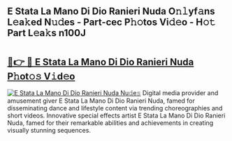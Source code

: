 ## E Stata La Mano Di Dio Ranieri Nuda O𝚗𝚕yf𝚊ns L𝚎a𝚔ed N𝚞𝚍es - Part-cec P𝚑𝚘tos Vi𝚍𝚎o - H𝚘𝚝 Part L𝚎a𝚔s n100J

# <h2><a href="http://kf6rqi.oniu.top/?m=E+Stata+La+Mano+Di+Dio+Ranieri+Nuda">🔗👉 🔴 E Stata La Mano Di Dio Ranieri Nuda P𝚑ot𝚘𝚜 V𝚒d𝚎o</a></h2>

[![E Stata La Mano Di Dio Ranieri Nuda Nu𝚍e𝚜](https://i.imgur.com/0qMVB7G.gif)](http://kf6rqi.oniu.top/?m=E+Stata+La+Mano+Di+Dio+Ranieri+Nuda)
Digital media provider and amusement giver E Stata La Mano Di Dio Ranieri Nuda, famed for disseminating dance and lifestyle content via trending choreographies and short videos. Innovative special effects artist E Stata La Mano Di Dio Ranieri Nuda, famed for their remarkable abilities and achievements in creating visually stunning sequences.  
